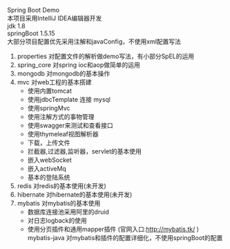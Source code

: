 Spring Boot Demo <br/>
本项目采用IntelliJ IDEA编辑器开发 <br/>
jdk        1.8 <br/>
springBoot 1.5.15 <br/>
大部分项目配置优先采用注解和javaConfig，不使用xml配置写法 <br/>

1. properties  对配置文件的解析做demo写法，有小部分SpEL的运用 <br/>
2. spring_core 对spring ioc和aop做简单的运用 <br/>
3. mongodb     对mongodb的基本操作 <br/>
4. mvc         对web工程的基本搭建 <br/>
   +  使用内置tomcat 
   +  使用jdbcTemplate 连接 mysql 
   +  使用springMvc 
   +  使用注解方式的事物管理 
   +  使用swagger来测试和查看接口 
   +  使用thymeleaf视图解析器
   +  下载，上传文件
   +  拦截器,过滤器,监听器，servlet的基本使用
   +  嵌入webSocket 
   +  嵌入activeMq 
   +  基本的登陆系统
5. redis       对redis的基本使用(未开发) <br/>
6. hibernate   对hibernate的基本使用(未开发) <br/>
7. mybatis     对mybatis的基本使用 <br/>
   +  数据库连接池采用阿里的druid
   +  对日志logback的使用
   +  使用分页插件和通用mapper插件 (官网入口:http://mybatis.tk/ )
   mybatis-java  对mybatis和插件的配置详细化，不使用springBoot的配置